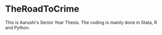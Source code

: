 # TheRoadToCrime
This is Aarushi's Senior Year Thesis. The coding is mainly done in Stata, R and Python.